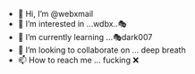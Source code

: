 - 👋 Hi, I’m @webxmail
- 👀 I’m interested in ...wdbx..🎭
- 🌱 I’m currently learning ...🎭dark007
- 💞️ I’m looking to collaborate on ... deep breath
- 📫 How to reach me ... fucking ❌

<!---
webxmail/webxmail is a ✨ special ✨ repository because its `README.md` (this file) appears on your GitHub profile.
You can click the Preview link to take a look at your changes.
--->

